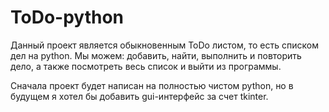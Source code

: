 # ToDo-python
Данный проект является обыкновенным ToDo листом, то есть списком дел на python. Мы можем: добавить, найти, выполнить и повторить дело, а также посмотреть весь список и выйти из программы.

Сначала проект будет написан на полностью чистом python, но в будущем я хотел бы добавить gui-интерфейс за счет tkinter.
